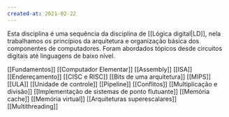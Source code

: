 ```yaml
---
created-at: 2021-02-22
---
```

Esta disciplina é uma sequência da disciplina de [[Lógica digital|LD]], nela trabalhamos os princípios da arquitetura e organização básica dos componentes de computadores. Foram abordados tópicos desde circuitos digitais até linguagens de baixo nível.

[[Fundamentos]]
[[Computador Elementar]]
[[Assembly]]
[[ISA]]
[[Endereçamento]]
[[CISC e RISC]]
[[Bits de uma arquitetura]]
[[MIPS]]
[[ULA]]
[[Unidade de controle]]
[[Pipeline]]
[[Conflitos]]
[[Multiplicação e divisão]]
[[Implementação de sistemas de ponto flutuante]]
[[Memória cache]]
[[Memória virtual]]
[[Arquiteturas superescalares]]
[[Multithreading]]